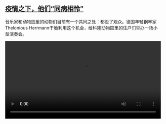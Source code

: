 <!--1610441569000-->
[疫情之下，他们“同病相怜”](https://www.dw.com/zh/%E7%96%AB%E6%83%85%E4%B9%8B%E4%B8%8B%EF%BC%8C%E4%BB%96%E4%BB%AC%E2%80%9C%E5%90%8C%E7%97%85%E7%9B%B8%E6%80%9C%E2%80%9D/a-56194865)
------

<p>音乐家和动物园里的动物们目前有一个共同之处：都没了观众。德国年轻钢琴家Thelonious Herrmann干脆利用这个机会，给科隆动物园里的住户们举办一场小型演奏会。</small></p><video src="https://tvdownloaddw-a.akamaihd.net/dwtv_video/flv/vdt_zh/2021/bchi210111_001_stadtgeklimper_sd_sor.mp4" controls style="width:100%"></video>
